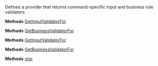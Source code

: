 Defines a provider that returns command-specific input and business rule validators

**Methods**
[GetInputValidatorFor](Bifrost.Validation.ICommandValidatorProvider.GetInputValidatorFor)


**Methods**
[GetBusinessValidatorFor](Bifrost.Validation.ICommandValidatorProvider.GetBusinessValidatorFor)


**Methods**
[GetInputValidatorFor](Bifrost.Validation.ICommandValidatorProvider.GetInputValidatorFor)


**Methods**
[GetBusinessValidatorFor](Bifrost.Validation.ICommandValidatorProvider.GetBusinessValidatorFor)


**Methods**
[ctor](Bifrost.Validation.CommandValidatorProvider.ctor)
